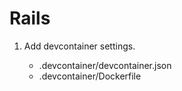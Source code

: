 # Rails

1. Add devcontainer settings.

    - .devcontainer/devcontainer.json
    - .devcontainer/Dockerfile

